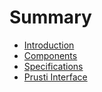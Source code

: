 # Summary

- [Introduction](./01_introduction.md)
- [Components](./02_components.md)
- [Specifications](./03_specifications.md)
- [Prusti Interface](./04_prusti_interface.md)
